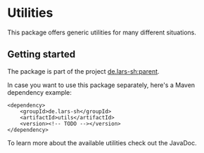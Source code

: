 # Utilities
This package offers generic utilities for many different situations.

## Getting started
The package is part of the project [de.lars-sh:parent](../README.md).

In case you want to use this package separately, here's a Maven dependency example:

	<dependency>
		<groupId>de.lars-sh</groupId>
		<artifactId>utils</artifactId>
		<version><!-- TODO --></version>
	</dependency>

To learn more about the available utilities check out the JavaDoc.